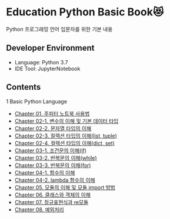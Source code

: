 # Education Python Basic Book:heart_eyes_cat:

Python 프로그래밍 언어 입문자를 위한 기본 내용  

## Developer Environment

  - Language: Python 3.7
  - IDE Tool: JupyterNotebook

## Contents
1 Basic Python Language
  - [Chapter 01. 주피터 노트북 사용법](https://github.com/ChoLong02/Education_Python_Basic/blob/master/Python_Basic/Chapter%2001.%EC%A3%BC%ED%94%BC%ED%84%B0%20%EB%85%B8%ED%8A%B8%EB%B6%81%20%EC%82%AC%EC%9A%A9%EB%B0%A9%EB%B2%95(Markdown%20%EB%AC%B8%EC%84%9C).ipynb)
  - [Chapter 02-1. 변수의 이해 및 기본 데이터 타입](https://github.com/ChoLong02/Education_Python_Basic/blob/master/Python_Basic/Chapter%2002-1.%20%EB%B3%80%EC%88%98%EC%9D%98%20%EC%9D%B4%ED%95%B4%20%EB%B0%8F%20%EA%B8%B0%EB%B3%B8%20%EB%8D%B0%EC%9D%B4%ED%84%B0%20%ED%83%80%EC%9E%85.ipynb)
  - [Chapter 02-2. 문자열 타입의 이해](https://github.com/ChoLong02/Education_Python_Basic/blob/master/Python_Basic/Chapter%2002-2.%20%EB%AC%B8%EC%9E%90%EC%97%B4%20%ED%83%80%EC%9E%85%EC%9D%98%20%EC%9D%B4%ED%95%B4.ipynb)
  - [Chapter 02-3. 컬렉션 타입의 이해(list, tuple)](https://github.com/ChoLong02/Education_Python_Basic/blob/master/Python_Basic/Chapter%2002-3.%20%EC%BB%AC%EB%A0%89%EC%85%98%20%ED%83%80%EC%9E%85%EC%9D%98%20%EC%9D%B4%ED%95%B4(list%2C%20tuple).ipynb)
  - [Chapter 02-4. 컬렉션 타입의 이해(dict, set)](https://github.com/ChoLong02/Education_Python_Basic/blob/master/Python_Basic/Chapter%2002-4.%20%EC%BB%AC%EB%A0%89%EC%85%98%20%ED%83%80%EC%9E%85%EC%9D%98%20%EC%9D%B4%ED%95%B4(dict%2C%20set).ipynb)
  - [Chapter 03-1. 조건문의 이해(if)](https://github.com/ChoLong02/Education_Python_Basic/blob/master/Python_Basic/Chapter%2003-1.%EC%A1%B0%EA%B1%B4%EB%AC%B8%EC%9D%98%20%EC%9D%B4%ED%95%B4.ipynb)
  - [Chapter 03-2. 반복문의 이해(while)](https://github.com/ChoLong02/Education_Python_Basic/blob/master/Python_Basic/Chapter%2003-2.%20%EB%B0%98%EB%B3%B5%EB%AC%B8%EC%9D%98%20%EC%9D%B4%ED%95%B4(while).ipynb)
  - [Chapter 03-3. 반복문의 이해(for)](https://github.com/ChoLong02/Education_Python_Basic/blob/master/Python_Basic/Chapter%2003-3.%20%EB%B0%98%EB%B3%B5%EB%AC%B8%EC%9D%98%20%EC%9D%B4%ED%95%B4(for).ipynb)
  - [Chapter 04-1. 함수의 이해](https://github.com/ChoLong02/Education_Python_Basic/blob/master/Python_Basic/Chapter%2004-1.%20%ED%95%A8%EC%88%98%EC%9D%98%20%EC%9D%B4%ED%95%B4.ipynb)
  - [Chapter 04-2. lambda 함수의 이해](https://github.com/ChoLong02/Education_Python_Basic/blob/master/Python_Basic/Chapter%2004-2.%20lambda%20%ED%95%A8%EC%88%98%EC%9D%98%20%EC%9D%B4%ED%95%B4.ipynb)
  - [Chapter 05. 모듈의 이해 및 모듈 import 방법](https://github.com/ChoLong02/Education_Python_Basic/blob/master/Python_Basic/Chapter%2005.%20%EB%AA%A8%EB%93%88%EC%9D%98%20%EC%9D%B4%ED%95%B4%20%EB%B0%8F%20%EB%AA%A8%EB%93%88%20import%20%EB%B0%A9%EB%B2%95.ipynb)
  - [Chapter 06. 클래스와 객체의 이해](https://github.com/ChoLong02/Education_Python_Basic/blob/master/Python_Basic/Chapter%2006.%20%ED%81%B4%EB%9E%98%EC%8A%A4%EC%99%80%20%EA%B0%9D%EC%B2%B4%EC%9D%98%20%EC%9D%B4%ED%95%B4.ipynb)
  - [Chapter 07. 정규표현식과 re모듈](https://github.com/ChoLong02/Education_Python_Basic/blob/master/Python_Basic/Chapter%2007.%20%EC%A0%95%EA%B7%9C%ED%91%9C%ED%98%84%EC%8B%9D%EA%B3%BC%20re%20%EB%AA%A8%EB%93%88.ipynb)
  - [Chapter 08. 예외처리](https://github.com/ChoLong02/Education_Python_Basic/blob/master/Python_Basic/Chapter%2008.%EC%98%88%EC%99%B8%EC%B2%98%EB%A6%AC.ipynb)
  

